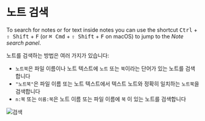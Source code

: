 # 노트 검색

To search for notes or for text inside notes you can use the shortcut <kbd>Ctrl</kbd> + <kbd>⇧ Shift</kbd> + <kbd>F</kbd> (or <kbd>⌘ Cmd</kbd> + <kbd>⇧ Shift</kbd> + <kbd>F</kbd> on macOS) to jump to the _Note search panel_.

노트를 검색하는 방법은 여러 가지가 있습니다:

- `노트북`은 파일 이름이나 노트 텍스트에 `노트` 또는 `북`이라는 단어가 있는 노트를 검색합니다
- `"노트북"`은 파일 이름 또는 노트 텍스트에서 텍스트 노트와 정확히 일치하는 `노트북`을 검색합니다
- `n:북` 또는 `이름:북`은 노트 이름 또는 파일 이름에 `북` 이 있는 노트를 검색합니다

![검색](/img/searching.png)
